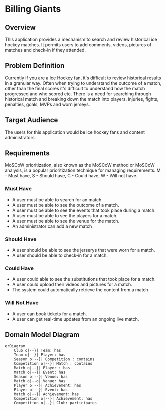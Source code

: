 # Billing Giants

## Overview

This application provides a mechanism to search and review historical ice hockey matches. It permits users to add comments, videos, pictures of matches and check-in if they attended.

## Problem Definition

Currently if you are a Ice Hockey fan, it's difficult to review historical results in a granular way. Often when trying to understand the outcome of a match, other than the final scores it's difficult to understand how the match progressed and who scored etc. There is a need for searching through historical match and breaking down the match into players, injuries, fights, penalties, goals, MVPs and worn jerseys.

## Target Audience
The users for this application would be ice hockey fans and content administrators.

## Requirements

MoSCoW prioritization, also known as the MoSCoW method or MoSCoW analysis, is a popular prioritization technique for managing requirements. M - Must have, S - Should have, C - Could have, W - Will not have.

### Must Have

- A user must be able to search for an match.
- A user must be able to see the outcome of a match.
- A user must be able to see the events that took place during a match.
- A user must be able to see the players for a match.
- A user must be able to see the venue for the match.
- An administrator can add a new match

### Should Have

- A user should be able to see the jerserys that were worn for a match.
- A user should be able to check-in for a match.

### Could Have

- A user could able to see the substitutions that took place for a match.
- A user could upload their videos and pictures for a match.
- The system could automatically retrieve the content from a match

### Will Not Have

- A user can book tickets for a match.
- A user can get real-time updates from an ongoing live match.

## Domain Model Diagram

```mermaid
erDiagram
    Club o|--}| Team: has
    Team o|--}| Player: has
    Season o|--}| Competition : contains
    Competition o|--}| Match : contains
    Match o|--}| Player : has
    Match o|--}| Event: has
    Season o|--}| Venue: has
    Match o|--o| Venue: has
    Player o|--}| Achievement: has
    Player o|--}| Event: has
    Match o|--}| Achievement: has
    Competition o|--}| Achievement: has
    Competition o|--}| Club: participates
```
